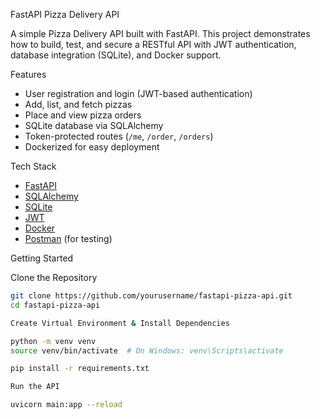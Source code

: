 FastAPI Pizza Delivery API

A simple Pizza Delivery API built with FastAPI. This project demonstrates how to build, test, and secure a RESTful API with JWT authentication, database integration (SQLite), and Docker support.



Features

- User registration and login (JWT-based authentication)
- Add, list, and fetch pizzas
- Place and view pizza orders
- SQLite database via SQLAlchemy
- Token-protected routes (`/me`, `/order`, `/orders`)
- Dockerized for easy deployment



Tech Stack

- [FastAPI](https://fastapi.tiangolo.com/)
- [SQLAlchemy](https://www.sqlalchemy.org/)
- [SQLite](https://www.sqlite.org/)
- [JWT](https://jwt.io/)
- [Docker](https://www.docker.com/)
- [Postman](https://www.postman.com/) (for testing)



Getting Started

Clone the Repository

```bash
git clone https://github.com/yourusername/fastapi-pizza-api.git
cd fastapi-pizza-api

Create Virtual Environment & Install Dependencies

python -m venv venv
source venv/bin/activate  # On Windows: venv\Scripts\activate

pip install -r requirements.txt

Run the API

uvicorn main:app --reload


